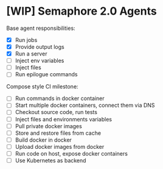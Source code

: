 # [WIP] Semaphore 2.0 Agents

Base agent responsibilities:

- [x] Run jobs
- [x] Provide output logs
- [x] Run a server
- [ ] Inject env variables
- [ ] Inject files
- [ ] Run epilogue commands

Compose style CI milestone:

- [ ] Run commands in docker container
- [ ] Start multiple docker containers, connect them via DNS
- [ ] Checkout source code, run tests
- [ ] Inject files and environments variables
- [ ] Pull private docker images
- [ ] Store and restore files from cache
- [ ] Build docker in docker
- [ ] Upload docker images from docker
- [ ] Run code on host, expose docker containers
- [ ] Use Kubernetes as backend
